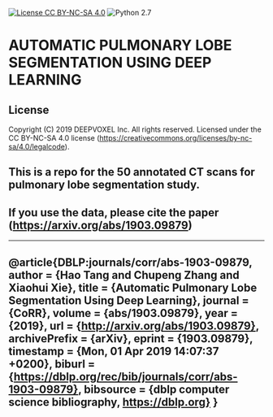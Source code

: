 [![License CC BY-NC-SA 4.0](https://img.shields.io/badge/license-CC4.0-blue.svg)](https://creativecommons.org/licenses/by-nc-sa/4.0/legalcode)
![Python 2.7](https://img.shields.io/badge/python-2.7-green.svg)

# AUTOMATIC PULMONARY LOBE SEGMENTATION USING DEEP LEARNING

## License

Copyright (C) 2019 DEEPVOXEL Inc.  All rights reserved.
Licensed under the CC BY-NC-SA 4.0 license (https://creativecommons.org/licenses/by-nc-sa/4.0/legalcode). 

## This is a repo for the 50 annotated CT scans for pulmonary lobe segmentation study.

## If you use the data, please cite the paper (https://arxiv.org/abs/1903.09879)

---
@article{DBLP:journals/corr/abs-1903-09879,
  author    = {Hao Tang and
               Chupeng Zhang and
               Xiaohui Xie},
  title     = {Automatic Pulmonary Lobe Segmentation Using Deep Learning},
  journal   = {CoRR},
  volume    = {abs/1903.09879},
  year      = {2019},
  url       = {http://arxiv.org/abs/1903.09879},
  archivePrefix = {arXiv},
  eprint    = {1903.09879},
  timestamp = {Mon, 01 Apr 2019 14:07:37 +0200},
  biburl    = {https://dblp.org/rec/bib/journals/corr/abs-1903-09879},
  bibsource = {dblp computer science bibliography, https://dblp.org}
}
---
